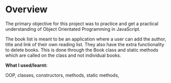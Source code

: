 # Overview

The primary objective for this project was to practice and get a practical understanding of Object Orientated Programming in JavaScript. 

The book list is meant to be an application where a user can add the author, title and link of their own reading list. They also have the extra functionality to delete books. This is done through the Book class and static methods which are called on the class and not individual books.

**What I used/learnt:**

OOP, classes, constructors, methods, static methods, 